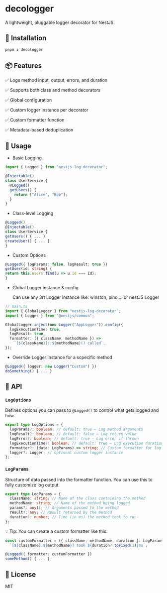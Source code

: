 # decologger

A lightweight, pluggable logger decorator for NestJS.

## 🔧 Installation

```bash
pnpm i decologger
```

## 📦 Features

✅ Logs method input, output, errors, and duration

✅ Supports both class and method decorators

✅ Global configuration

✅ Custom logger instance per decorator

✅ Custom formatter function

✅ Metadata-based deduplication

## 🚀 Usage

- Basic Logging

```ts
import { Logged } from "nestjs-log-decorator";

@Injectable()
class UserService {
  @Logged()
  getUsers() {
    return ["Alice", "Bob"];
  }
}
```

- Class-level Logging

```ts
@Logged()
@Injectable()
class UserService {
getUsers() { ... }
createUser() { ... }
}
```

- Custom Options

```ts
@Logged({ logParams: false, logResult: true })
getUser(id: string) {
return this.users.find(u => u.id === id);
}
```

- Global Logger instance & config

  Can use any 3rt Logger instance like: winston, pino,... or nestJS Logger

```ts
// main.ts
import { GlobalLogger } from "nestjs-log-decorator";
import { Logger } from "@nestjs/common";

GlobalLogger.inject(new Logger("AppLogger")).config({
  logExecutionTime: true,
  logResult: true,
  formatter: ({ className, methodName }) =>
    `[${className}]::${methodName}() called`,
});
```

- Override Logger instance for a scpecific method

```ts
@Logged({ logger: new Logger("Custom") })
doSomething() { ... }
```

## 🧩 API

### `LogOptions`

Defines options you can pass to `@Logged()` to control what gets logged and how.

```ts
export type LogOptions = {
  logParams?: boolean; // default: true — Log method arguments
  logResult?: boolean; // default: false — Log return value
  logError?: boolean; // default: true — Log error if thrown
  logExecutionTime?: boolean; // default: true — Log execution duration
  formatter?: (data: LogParams) => string; // Custom formatter for log output
  logger?: Logger; // Optional custom logger instance
};
```

### `LogParams`

Structure of data passed into the formatter function. You can use this to fully customize log output.

```ts
export type LogParams = {
  className: string; // Name of the class containing the method
  methodName: string; // Name of the method being logged
  params?: any[]; // Arguments passed to the method
  result?: any; // Result returned by the method
  duration?: number; // Time (in ms) the method took to run
};
```

💡 Tip: You can create a custom formatter like this:

```ts
const customFormatter = ({ className, methodName, duration }: LogParams) =>
  `[${className}.${methodName}] took ${duration?.toFixed(1)}ms`;

@Logged({ formatter: customFormatter })
someMethod() { ... }
```

## 📄 License

MIT
